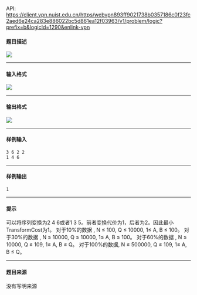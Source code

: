 API: https://client.vpn.nuist.edu.cn/https/webvpn893ff9021738b0357186c0f23fc2aed6e24ca283e886022bc5d861ea12f03963/v1/problem/logic?prefix=b&logicId=1290&enlink-vpn

#### 题目描述

![](../file/1290_0.jpg)

---

#### 输入格式

![](../file/1290_0.jpg)

---

#### 输出格式

![](../file/1290_0.jpg)

---

#### 样例输入
```
3 6 2 2
1 4 6

```

---

#### 样例输出
```
1
```

---

#### 提示

可以将序列变换为2 4 6或者1 3 5。前者变换代价为1，后者为2。因此最小TransformCost为1。 对于10%的数据 , N ≤ 100, Q ≤ 10000, 1≤ A, B ≤ 100。 对于30%的数据 , N ≤ 10000, Q ≤ 10000, 1≤ A, B ≤ 100。 对于60%的数据 , N ≤ 10000, Q ≤ 109, 1≤ A, B ≤ Q。 对于100%的数据, N ≤ 500000, Q ≤ 109, 1≤ A, B ≤ Q。

---

#### 题目来源

没有写明来源